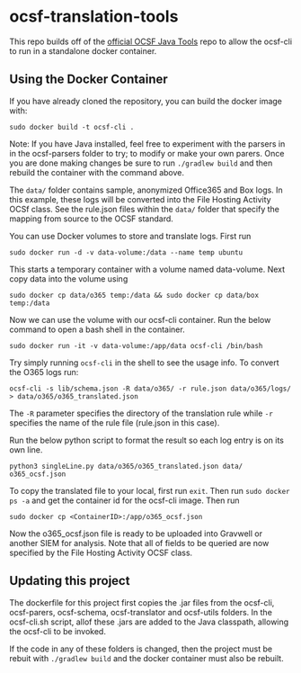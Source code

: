 # ocsf-translation-tools
This repo builds off of the [official OCSF Java Tools](https://github.com/ocsf/ocsf-java-tools) repo to allow the ocsf-cli to run in a standalone docker container.

## Using the Docker Container
If you have already cloned the repository, you can build the docker image with:

```
sudo docker build -t ocsf-cli .
```

Note: If you have Java installed, feel free to experiment with the parsers in in the ocsf-parsers folder to try; to modify or make your own parers. Once you are done making changes be sure to run `./gradlew build` and then rebuild the container with the command above.


The `data/` folder contains sample, anonymized Office365 and Box logs. In this example, these logs will be converted into the File Hosting Activity OCSf class. See the rule.json files within the `data/` folder that specify the mapping from source to the OCSF standard. 

You can use Docker volumes to store and translate logs. First run

```
sudo docker run -d -v data-volume:/data --name temp ubuntu
```

This starts a temporary container with a volume named data-volume. Next copy data into the volume using 

```
sudo docker cp data/o365 temp:/data && sudo docker cp data/box temp:/data
```

Now we can use the volume with our ocsf-cli container. Run the below command to open a bash shell in the container. 

```
sudo docker run -it -v data-volume:/app/data ocsf-cli /bin/bash
```

Try simply running `ocsf-cli` in the shell to see the usage info. To convert the O365 logs run:

```
ocsf-cli -s lib/schema.json -R data/o365/ -r rule.json data/o365/logs/ > data/o365/o365_translated.json
```
The `-R` parameter specifies the directory of the translation rule while `-r` specifies the name of the rule file (rule.json in this case). 

Run the below python script to format the result so each log entry is on its own line.

```
python3 singleLine.py data/o365/o365_translated.json data/  o365_ocsf.json
```

To copy the translated file to your local, first run `exit`. Then run `sudo docker ps -a` and get the container id for the ocsf-cli image. Then run

```
sudo docker cp <ContainerID>:/app/o365_ocsf.json 
```

Now the o365_ocsf.json file is ready to be uploaded into Gravwell or another SIEM for analysis. Note that all of fields to be queried are now specified by the File Hosting Activity OCSF class.

## Updating this project
The dockerfile for this project first copies the .jar files from the ocsf-cli, ocsf-parers, ocsf-schema, ocsf-translator and ocsf-utils folders. In the ocsf-cli.sh script, allof these .jars are added to the Java classpath, allowing the ocsf-cli to be invoked.

If the code in any of these folders is changed, then the project must be rebuit with `./gradlew build` and the docker container must also be rebuilt.




